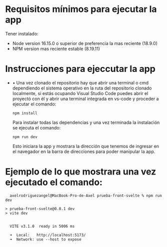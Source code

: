 # Requisitos mínimos para ejecutar la app

Tener instalado:
* Node version 16.15.0 o superior de preferencia la mas reciente (18.9.0)
* NPM version mas reciente estable (8.19.11)

# Instrucciones para ejeccutar la app

* •	Una vez clonado el repositorio hay que abrir una terminal o cmd dependiendo el sistema operativo en la ruta del repositorio clonado localmente, si estás ocupando Visual Studio Code puedes abrir el proyectó con él y abrir una terminal integrada en vs-code y proceder a ejecutar el comando:

      npm install 
  
  Para instalar todas las dependencias y una vez terminada la instalación se ejecuta el comando:
  
      npm run dev
  
  Esto iniciara la app y mostrara la dirección que tenemos de ingresar en el navegador en la barra de direcciones para poder manipular la app.
  
# Ejemplo de lo que mostrara una vez ejecutado el comando:
  
      axelrodriguezangel@MacBook-Pro-de-Axel prueba-front-svelte % npm run dev                    

    > prueba-front-svelte@0.0.1 dev
    > vite dev


      VITE v3.1.0  ready in 5006 ms

      ➜  Local:   http://localhost:5173/
      ➜  Network: use --host to expose
